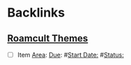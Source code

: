
# Backlinks
## [Roamcult Themes](<Roamcult Themes.md>)
- [ ] Item [Area](<Area.md>): [Due](<Due.md>): #[Start Date:](<Start Date:.md>) #[Status:](<Status:.md>)

